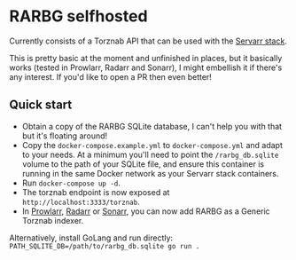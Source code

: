 # RARBG selfhosted

Currently consists of a Torznab API that can be used with the [Servarr stack](https://wiki.servarr.com/).

This is pretty basic at the moment and unfinished in places, but it basically works (tested in Prowlarr, Radarr and Sonarr), I might embellish it if there's any interest. If you'd like to open a PR then even better!

## Quick start

- Obtain a copy of the RARBG SQLite database, I can't help you with that but it's floating around!
- Copy the `docker-compose.example.yml` to `docker-compose.yml` and adapt to your needs. At a minimum you'll need to point the `/rarbg_db.sqlite` volume to the path of your SQLite file, and ensure this container is running in the same Docker network as your Servarr stack containers.
- Run `docker-compose up -d`.
- The torznab endpoint is now exposed at `http://localhost:3333/torznab`.
- In [Prowlarr](https://wiki.servarr.com/prowlarr), [Radarr](https://wiki.servarr.com/radarr) or [Sonarr](https://wiki.servarr.com/sonarr), you can now add RARBG as a Generic Torznab indexer.

Alternatively, install GoLang and run directly: `PATH_SQLITE_DB=/path/to/rarbg_db.sqlite go run .`
